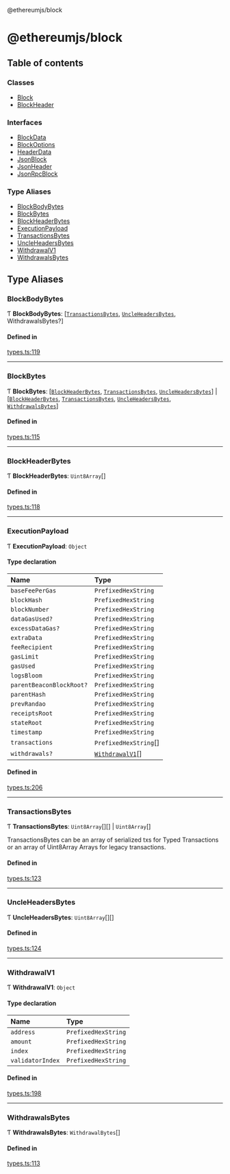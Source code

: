 @ethereumjs/block

# @ethereumjs/block

## Table of contents

### Classes

- [Block](classes/Block.md)
- [BlockHeader](classes/BlockHeader.md)

### Interfaces

- [BlockData](interfaces/BlockData.md)
- [BlockOptions](interfaces/BlockOptions.md)
- [HeaderData](interfaces/HeaderData.md)
- [JsonBlock](interfaces/JsonBlock.md)
- [JsonHeader](interfaces/JsonHeader.md)
- [JsonRpcBlock](interfaces/JsonRpcBlock.md)

### Type Aliases

- [BlockBodyBytes](README.md#blockbodybytes)
- [BlockBytes](README.md#blockbytes)
- [BlockHeaderBytes](README.md#blockheaderbytes)
- [ExecutionPayload](README.md#executionpayload)
- [TransactionsBytes](README.md#transactionsbytes)
- [UncleHeadersBytes](README.md#uncleheadersbytes)
- [WithdrawalV1](README.md#withdrawalv1)
- [WithdrawalsBytes](README.md#withdrawalsbytes)

## Type Aliases

### BlockBodyBytes

Ƭ **BlockBodyBytes**: [[`TransactionsBytes`](README.md#transactionsbytes), [`UncleHeadersBytes`](README.md#uncleheadersbytes), WithdrawalsBytes?]

#### Defined in

[types.ts:119](https://github.com/ethereumjs/ethereumjs-monorepo/blob/master/packages/block/src/types.ts#L119)

___

### BlockBytes

Ƭ **BlockBytes**: [[`BlockHeaderBytes`](README.md#blockheaderbytes), [`TransactionsBytes`](README.md#transactionsbytes), [`UncleHeadersBytes`](README.md#uncleheadersbytes)] \| [[`BlockHeaderBytes`](README.md#blockheaderbytes), [`TransactionsBytes`](README.md#transactionsbytes), [`UncleHeadersBytes`](README.md#uncleheadersbytes), [`WithdrawalsBytes`](README.md#withdrawalsbytes)]

#### Defined in

[types.ts:115](https://github.com/ethereumjs/ethereumjs-monorepo/blob/master/packages/block/src/types.ts#L115)

___

### BlockHeaderBytes

Ƭ **BlockHeaderBytes**: `Uint8Array`[]

#### Defined in

[types.ts:118](https://github.com/ethereumjs/ethereumjs-monorepo/blob/master/packages/block/src/types.ts#L118)

___

### ExecutionPayload

Ƭ **ExecutionPayload**: `Object`

#### Type declaration

| Name | Type |
| :------ | :------ |
| `baseFeePerGas` | `PrefixedHexString` |
| `blockHash` | `PrefixedHexString` |
| `blockNumber` | `PrefixedHexString` |
| `dataGasUsed?` | `PrefixedHexString` |
| `excessDataGas?` | `PrefixedHexString` |
| `extraData` | `PrefixedHexString` |
| `feeRecipient` | `PrefixedHexString` |
| `gasLimit` | `PrefixedHexString` |
| `gasUsed` | `PrefixedHexString` |
| `logsBloom` | `PrefixedHexString` |
| `parentBeaconBlockRoot?` | `PrefixedHexString` |
| `parentHash` | `PrefixedHexString` |
| `prevRandao` | `PrefixedHexString` |
| `receiptsRoot` | `PrefixedHexString` |
| `stateRoot` | `PrefixedHexString` |
| `timestamp` | `PrefixedHexString` |
| `transactions` | `PrefixedHexString`[] |
| `withdrawals?` | [`WithdrawalV1`](README.md#withdrawalv1)[] |

#### Defined in

[types.ts:206](https://github.com/ethereumjs/ethereumjs-monorepo/blob/master/packages/block/src/types.ts#L206)

___

### TransactionsBytes

Ƭ **TransactionsBytes**: `Uint8Array`[][] \| `Uint8Array`[]

TransactionsBytes can be an array of serialized txs for Typed Transactions or an array of Uint8Array Arrays for legacy transactions.

#### Defined in

[types.ts:123](https://github.com/ethereumjs/ethereumjs-monorepo/blob/master/packages/block/src/types.ts#L123)

___

### UncleHeadersBytes

Ƭ **UncleHeadersBytes**: `Uint8Array`[][]

#### Defined in

[types.ts:124](https://github.com/ethereumjs/ethereumjs-monorepo/blob/master/packages/block/src/types.ts#L124)

___

### WithdrawalV1

Ƭ **WithdrawalV1**: `Object`

#### Type declaration

| Name | Type |
| :------ | :------ |
| `address` | `PrefixedHexString` |
| `amount` | `PrefixedHexString` |
| `index` | `PrefixedHexString` |
| `validatorIndex` | `PrefixedHexString` |

#### Defined in

[types.ts:198](https://github.com/ethereumjs/ethereumjs-monorepo/blob/master/packages/block/src/types.ts#L198)

___

### WithdrawalsBytes

Ƭ **WithdrawalsBytes**: `WithdrawalBytes`[]

#### Defined in

[types.ts:113](https://github.com/ethereumjs/ethereumjs-monorepo/blob/master/packages/block/src/types.ts#L113)
